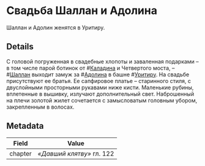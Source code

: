 # Свадьба Шаллан и Адолина
Шаллан и Адолин женятся в Уритиру.

## Details
С головой погруженная в свадебные хлопоты и заваленная подарками – в том числе парой ботинок от #[Каладина](characters/kaladin) и Четвертого моста, – #[Шаллан](characters/shallan) выходит замуж за #[Адолина](characters/adolin) в башне #[Уритиру](locations/urithiru). На свадьбе присутствуют ее братья. Ее сапфировое платье – старинного стиля, с двуслойными просторными рукавами ниже кисти. Маленькие рубины, вплетенные в вышивку, излучают дополнительный свет. Наброшенный на плечи золотой жилет сочетается с замысловатым головным убором, закрепленным в волосах.

## Metadata
| Field | Value |
| ----- | ----- |
| chapter | *«Давший клятву»* гл. 122 |
